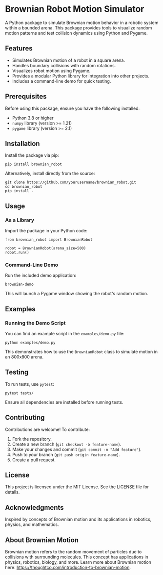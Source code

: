 Brownian Robot Motion Simulator
================================

A Python package to simulate Brownian motion behavior in a robotic system within a bounded arena. This package provides tools to visualize random motion patterns and test collision dynamics using Python and Pygame.

Features
--------
- Simulates Brownian motion of a robot in a square arena.
- Handles boundary collisions with random rotations.
- Visualizes robot motion using Pygame.
- Provides a modular Python library for integration into other projects.
- Includes a command-line demo for quick testing.

Prerequisites
-------------
Before using this package, ensure you have the following installed:
- Python 3.8 or higher
- `numpy` library (version >= 1.21)
- `pygame` library (version >= 2.1)

Installation
------------
Install the package via pip:

    pip install brownian_robot

Alternatively, install directly from the source:

    git clone https://github.com/yourusername/brownian_robot.git
    cd brownian_robot
    pip install .

Usage
-----
### As a Library
Import the package in your Python code:

    from brownian_robot import BrownianRobot

    robot = BrownianRobot(arena_size=500)
    robot.run()

### Command-Line Demo
Run the included demo application:

    brownian-demo

This will launch a Pygame window showing the robot's random motion.

Examples
--------
### Running the Demo Script
You can find an example script in the `examples/demo.py` file:

    python examples/demo.py

This demonstrates how to use the `BrownianRobot` class to simulate motion in an 800x800 arena.

Testing
-------
To run tests, use `pytest`:

    pytest tests/

Ensure all dependencies are installed before running tests.

Contributing
------------
Contributions are welcome! To contribute:
1. Fork the repository.
2. Create a new branch (`git checkout -b feature-name`).
3. Make your changes and commit (`git commit -m "Add feature"`).
4. Push to your branch (`git push origin feature-name`).
5. Create a pull request.

License
-------
This project is licensed under the MIT License. See the LICENSE file for details.


Acknowledgments
---------------
Inspired by concepts of Brownian motion and its applications in robotics, physics, and mathematics.



About Brownian Motion
---------------------
Brownian motion refers to the random movement of particles due to collisions with surrounding molecules. This concept has applications in physics, robotics, biology, and more. Learn more about Brownian motion here: https://thoughtco.com/introduction-to-brownian-motion.
